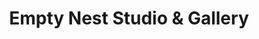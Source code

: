 ---
title: "Empty Nest Studio & Gallery"
url: /frisco/empty-nest-studio-und-gallery/
shop: Andenken
---